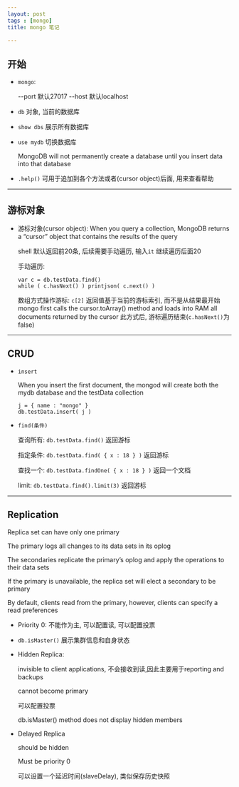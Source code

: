 ```yaml
---
layout: post
tags : [mongo]
title: mongo 笔记

---
```


## 开始

* `mongo`:

  --port 默认27017
  --host 默认localhost

* `db` 对象, 当前的数据库

* `show dbs` 展示所有数据库

* `use mydb` 切换数据库

  MongoDB will not permanently create a database until you insert data into that database

* `.help()` 可用于追加到各个方法或者(cursor object)后面, 用来查看帮助

---

## 游标对象

* 游标对象(cursor object): When you query a collection, MongoDB returns a “cursor” object that contains the results of the query

  shell 默认返回前20条, 后续需要手动遍历, 输入`it` 继续遍历后面20

  手动遍历:

      var c = db.testData.find()
      while ( c.hasNext() ) printjson( c.next() )

  数组方式操作游标: `c[2]` 返回值基于当前的游标索引, 而不是从结果最开始
  mongo first calls the cursor.toArray() method and loads into RAM all documents returned by the cursor
  此方式后, 游标遍历结束(`c.hasNext()`为false)

---

## CRUD

* `insert`

  When you insert the first document, the mongod will create both the mydb database and the testData collection

      j = { name : "mongo" }
      db.testData.insert( j )

* `find(条件)`

  查询所有: `db.testData.find()` 返回游标

  指定条件: `db.testData.find( { x : 18 } )` 返回游标

  查找一个: `db.testData.findOne( { x : 18 } )` 返回一个文档

  limit: `db.testData.find().limit(3)` 返回游标

---

## Replication

  Replica set can have only one primary

  The primary logs all changes to its data sets in its oplog

  The secondaries replicate the primary’s oplog and apply the operations to their data sets

  If the primary is unavailable, the replica set will elect a secondary to be primary

  By default, clients read from the primary, however, clients can specify a read preferences


* Priority 0: 不能作为主, 可以配置读, 可以配置投票

* `db.isMaster()` 展示集群信息和自身状态

* Hidden Replica:

  invisible to client applications, 不会接收到读,因此主要用于reporting and backups

  cannot become primary

  可以配置投票

  db.isMaster() method does not display hidden members

* Delayed Replica

  should be hidden

  Must be priority 0

  可以设置一个延迟时间(slaveDelay), 类似保存历史快照


